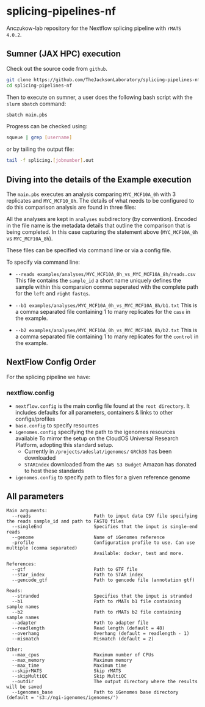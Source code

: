 # splicing-pipelines-nf
Anczukow-lab repository for the Nextflow splicing pipeline with `rMATS 4.0.2`.

## Sumner (JAX HPC) execution

Check out the source code from `github`.

```bash
git clone https://github.com/TheJacksonLaboratory/splicing-pipelines-nf.git
cd splicing-pipelines-nf
```

Then to execute on sumner, a user does the following bash script with the `slurm` `sbatch` command:

```bash
sbatch main.pbs
```
Progress can be checked using:

```bash
squeue | grep [username]
```
or by tailing the output file:

```bash
tail -f splicing.[jobnumber].out
```

## Diving into the details of the Example execution

The `main.pbs` executes an analysis comparing `MYC_MCF10A_0h` with 3 replicates and `MYC_MCF10_8h`.
The details of what needs to be configured to do this comparison analysis are found in three files:

All the analyses are kept in `analyses` subdirectory (by convention).   Encoded in the file name is the metadata details that outline the comparison that is being completed.  In this case capturing the statement above (`MYC_MCF10A_0h` vs `MYC_MCF10A_8h`).

These files can be specified via command line or via a config file.

To specify via command line:

* `--reads examples/analyses/MYC_MCF10A_0h_vs_MYC_MCF10A_8h/reads.csv`
    This file contains the `sample_id` a short name uniquely defines the sample within this comparsion
    comma seperated with the complete path for the `left` and `right` `fastqs`.   
    
* `--b1 examples/analyses/MYC_MCF10A_0h_vs_MYC_MCF10A_8h/b1.txt`
    This is a comma separated file containing 1 to many replicates for the `case` in the example.
    
* `--b2 examples/analyses/MYC_MCF10A_0h_vs_MYC_MCF10A_8h/b2.txt`
    This is a comma separated file containing 1 to many replicates for the `control` in the example.

## NextFlow Config Order

For the splicing pipeline we have:

### nextflow.config

* `nextflow.config` is the main config file found at the `root directory`. It includes defaults for all parameters, containers & links to other configs/profiles
* `base.config` to specify resources
* `igenomes.config` specifying the path to the igenomes resources available
    To mirror the setup on the CloudOS Universal Research Platform, adopting this standard setup.
    * Currently in `/projects/adeslat/igenomes/` `GRCh38` has been downloaded
    * `STARIndex` downloaded from the `AWS S3 Budget` Amazon has donated to host these standards
* `igenomes.config` to specify path to files for a given reference genome

## All parameters
```
Main arguments:
  --reads                       Path to input data CSV file specifying the reads sample_id and path to FASTQ files
  --singleEnd                   Specifies that the input is single-end reads
  --genome                      Name of iGenomes reference
  -profile                      Configuration profile to use. Can use multiple (comma separated)
                                Available: docker, test and more.

References:
  --gtf                         Path to GTF file
  --star_index                  Path to STAR index
  --gencode_gtf                 Path to gencode file (annotation gtf)

Reads:
  --stranded                    Specifies that the input is stranded
  --b1                          Path to rMATs b1 file containing sample names
  --b2                          Path to rMATs b2 file containing sample names
  --adapter                     Path to adapter file
  --readlength                  Read length (default = 48)
  --overhang                    Overhang (default = readlength - 1)
  --mismatch                    Mismatch (default = 2)

Other:
  --max_cpus                    Maximum number of CPUs
  --max_memory                  Maximum memory
  --max_time                    Maximum time
  --skiprMATS                   Skip rMATS
  --skipMultiQC                 Skip MultiQC
  --outdir                      The output directory where the results will be saved
  --igenomes_base               Path to iGenomes base directory (default = 's3://ngi-igenomes/igenomes/')
```
